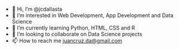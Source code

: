 - 👋 Hi, I’m @jcdallasta
- 👀 I’m interested in Web Development, App Development and Data Science
- 🌱 I’m currently learning Python, HTML, CSS and R
- 💞️ I’m looking to collaborate on Data Science projects 
- 📫 How to reach me juancruz.da@gmail.com

<!---
jcdallasta/jcdallasta is a ✨ special ✨ repository because its `README.md` (this file) appears on your GitHub profile.
You can click the Preview link to take a look at your changes.
--->
